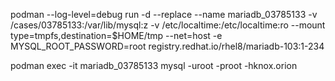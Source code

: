 podman --log-level=debug run -d --replace  --name mariadb_03785133  -v /cases/03785133:/var/lib/mysql:z -v /etc/localtime:/etc/localtime:ro --mount type=tmpfs,destination=$HOME/tmp --net=host -e MYSQL_ROOT_PASSWORD=root registry.redhat.io/rhel8/mariadb-103:1-234

podman exec -it mariadb_03785133 mysql -uroot -proot -hknox.orion
